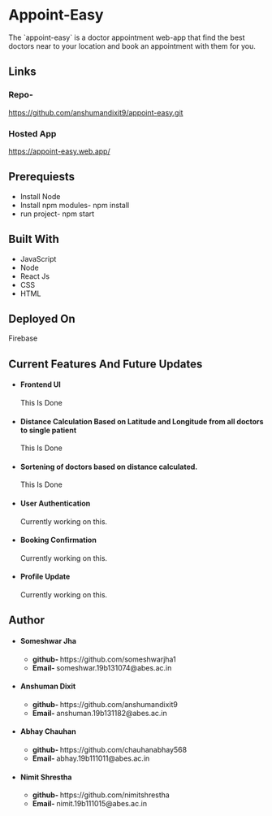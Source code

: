 <h1>Appoint-Easy</h1>
<p>The `appoint-easy` is a doctor appointment web-app that find  the best doctors near to your location and book an appointment with them for you.</p>
<h2>Links</h2>
<h3>Repo- </h3><span><a href="https://github.com/anshumandixit9/appoint-easy.git">https://github.com/anshumandixit9/appoint-easy.git</a></span>
<h3>Hosted App</h3><span><a href='https://appoint-easy.web.app/'>https://appoint-easy.web.app/</a></span>

<h2>Prerequiests</h2>
<ul>
<li>Install Node</li>
<li>Install npm modules- npm install</li>
<li>run project- npm start</li>
</ul>

<h2>Built With</h2>
<ul>
<li>JavaScript</li>
<li>Node</li>
<li>React Js</li>
<li>CSS</li>
<li>HTML</li>
</ul>
<h2>Deployed On</h2>
Firebase
<h2>Current Features And Future Updates</h2>
<ul>
<li><h4>Frontend UI</h4><span>This Is Done</span>
<li><h4>Distance Calculation Based on Latitude and Longitude from all doctors to single patient</h4><span>This Is Done</span>
<li><h4>Sortening of doctors based on distance calculated.</h4><span>This Is Done</span>
<li><h4>User Authentication</h4><span>Currently working on this.</span>
<li><h4>Booking Confirmation</h4><span>Currently working on this.</span>
<li><h4>Profile Update</h4><span>Currently working on this.</span>
</ul>
<h2>Author</h2>
<ul>
    <li><h4>Someshwar Jha</h4>
    <ul>
        <li><b>github- </b> https://github.com/someshwarjha1</li>
        <li><b>Email- </b>someshwar.19b131074@abes.ac.in</li>
    </ul>
    </li>
</ul>
<ul>
    <li><h4>Anshuman Dixit</h4>
    <ul>
        <li><b>github- </b> https://github.com/anshumandixit9</li>
        <li><b>Email- </b>anshuman.19b131182@abes.ac.in</li>
    </ul>
    </li>
</ul>
<ul>
    <li><h4>Abhay Chauhan</h4>
    <ul>
        <li><b>github- </b> https://github.com/chauhanabhay568</li>
        <li><b>Email- </b>abhay.19b111011@abes.ac.in</li>
    </ul>
    </li>
</ul>
<ul>
    <li><h4>Nimit Shrestha</h4>
    <ul>
        <li><b>github- </b> https://github.com/nimitshrestha</li>
        <li><b>Email- </b>nimit.19b111015@abes.ac.in</li>
    </ul>
    </li>
</ul>
